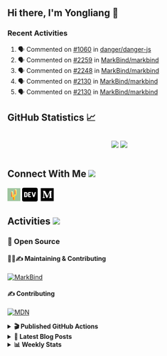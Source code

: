 ## Hi there, I'm Yongliang 👋

### Recent Activities

<!--START_SECTION:activity-->
1. 🗣 Commented on [#1060](https://github.com/danger/danger-js/issues/1060) in [danger/danger-js](https://github.com/danger/danger-js)
2. 🗣 Commented on [#2259](https://github.com/MarkBind/markbind/issues/2259) in [MarkBind/markbind](https://github.com/MarkBind/markbind)
3. 🗣 Commented on [#2248](https://github.com/MarkBind/markbind/issues/2248) in [MarkBind/markbind](https://github.com/MarkBind/markbind)
4. 🗣 Commented on [#2130](https://github.com/MarkBind/markbind/issues/2130) in [MarkBind/markbind](https://github.com/MarkBind/markbind)
5. 🗣 Commented on [#2130](https://github.com/MarkBind/markbind/issues/2130) in [MarkBind/markbind](https://github.com/MarkBind/markbind)
<!--END_SECTION:activity-->

## GitHub Statistics :chart_with_upwards_trend:
<div align="center">
<div style="display: flex; align-items: center; justify-content: center;">

[![](https://github-readme-stats-tlylt.vercel.app/api?username=tlylt&show_icons=true&theme=tokyonight&hide_border=true&locale=en)](https://github.com/tlylt)
[![](https://github-readme-streak-stats.herokuapp.com/?user=tlylt&theme=tokyonight&hide_border=true)](https://github.com/tlylt)
</div>
</div>

## Connect With Me <img src="https://media.giphy.com/media/2wh5K5yE3ulp3xgYcG/giphy-downsized.gif" width="30">

<a href="https://www.yongliangliu.com/" target="_blank"><img align="center" src="static/site-icon.png" alt="yongliangliu.com" height="29" width="29" /></a>
<a href="https://dev.to/tlylt" target="_blank"><img align="center" src="static/dev-badge.svg" alt="dev.to/tlylt" height="35" width="35" /></a>
<a href="https://tlylt.medium.com" target="_blank"><img align="center" src="static/medium.png" alt="tlylt.medium.com" height="35" width="35" /></a>

## Activities <img src="https://media.giphy.com/media/WUlplcMpOCEmTGBtBW/giphy.gif" width="30">

### 🔭 Open Source

#### 👷‍♂️✍️ Maintaining & Contributing
[![MarkBind](https://github-readme-stats-tlylt.vercel.app/api/pin/?username=markbind&repo=markbind)](https://github.com/MarkBind/markbind)

#### ✍️ Contributing
[![MDN](https://github-readme-stats-tlylt.vercel.app/api/pin/?username=mdn&repo=content)](https://github.com/mdn/content)

<details>
<summary> <b>🎬 Published GitHub Actions </b> </summary>

[![install-graphviz](https://github-readme-stats-tlylt.vercel.app/api/pin/?username=tlylt&repo=install-graphviz)](https://github.com/tlylt/install-graphviz)

[![reposense-action](https://github-readme-stats-tlylt.vercel.app/api/pin/?username=tlylt&repo=reposense-action)](https://github.com/tlylt/reposense-action)

[![markbin-action](https://github-readme-stats-tlylt.vercel.app/api/pin/?username=markbind&repo=markbind-action)](https://github.com/MarkBind/markbind-action)

</details>

<details>
<summary> <b>📕 Latest Blog Posts</b> </summary>

<!-- BLOG-POST-LIST:START -->
- [Deploy a ChatGPT API Server in no time](https://www.yongliangliu.com/blog/chatgpt-nextjs-server/)
- [Creating a regex-based Markdown parser in TypeScript](https://www.yongliangliu.com/blog/rmark/)
- [Create VSCode Snippets for Markdown Blog Workflows](https://www.yongliangliu.com/blog/vscode-snippets/)
- [Brag Doc 2023](https://www.yongliangliu.com/blog/brag-doc-2023/)
- [My Journey into Open Source](https://www.yongliangliu.com/blog/my-journey-into-open-source/)
<!-- BLOG-POST-LIST:END -->

</details>

<details>
<summary> <b>📊 Weekly Stats</b> </summary>

<!--START_SECTION:waka-->
![Code Time](http://img.shields.io/badge/Code%20Time-918%20hrs%2048%20mins-blue)

**🐱 My GitHub Data** 

> 📦 608.2 kB Used in GitHub's Storage 
 > 
> 🏆 865 Contributions in the Year 2023
 > 
> 🚫 Not Opted to Hire
 > 
> 📜 169 Public Repositories 
 > 
> 🔑 31 Private Repositories 
 > 
**I'm an Early 🐤** 

```text
🌞 Morning                3802 commits        ███████░░░░░░░░░░░░░░░░░░   29.43 % 
🌆 Daytime                3422 commits        ███████░░░░░░░░░░░░░░░░░░   26.49 % 
🌃 Evening                4789 commits        █████████░░░░░░░░░░░░░░░░   37.07 % 
🌙 Night                  906 commits         ██░░░░░░░░░░░░░░░░░░░░░░░   07.01 % 
```
📅 **I'm Most Productive on Wednesday** 

```text
Monday                   1696 commits        ███░░░░░░░░░░░░░░░░░░░░░░   13.13 % 
Tuesday                  1950 commits        ████░░░░░░░░░░░░░░░░░░░░░   15.09 % 
Wednesday                2151 commits        ████░░░░░░░░░░░░░░░░░░░░░   16.65 % 
Thursday                 1650 commits        ███░░░░░░░░░░░░░░░░░░░░░░   12.77 % 
Friday                   1676 commits        ███░░░░░░░░░░░░░░░░░░░░░░   12.97 % 
Saturday                 1922 commits        ████░░░░░░░░░░░░░░░░░░░░░   14.88 % 
Sunday                   1874 commits        ████░░░░░░░░░░░░░░░░░░░░░   14.51 % 
```


📊 **This Week I Spent My Time On** 

```text
🕑︎ Time Zone: Asia/Singapore

💬 Programming Languages: 
Markdown                 4 hrs 9 mins        ██████████░░░░░░░░░░░░░░░   38.28 % 
JavaScript               2 hrs               █████░░░░░░░░░░░░░░░░░░░░   18.46 % 
C#                       1 hr 58 mins        █████░░░░░░░░░░░░░░░░░░░░   18.11 % 
TypeScript               1 hr 4 mins         ██░░░░░░░░░░░░░░░░░░░░░░░   09.87 % 
reStructuredText         57 mins             ██░░░░░░░░░░░░░░░░░░░░░░░   08.76 % 
```


 Last Updated on 09/04/2023 00:47:07 UTC
<!--END_SECTION:waka-->

</details>
